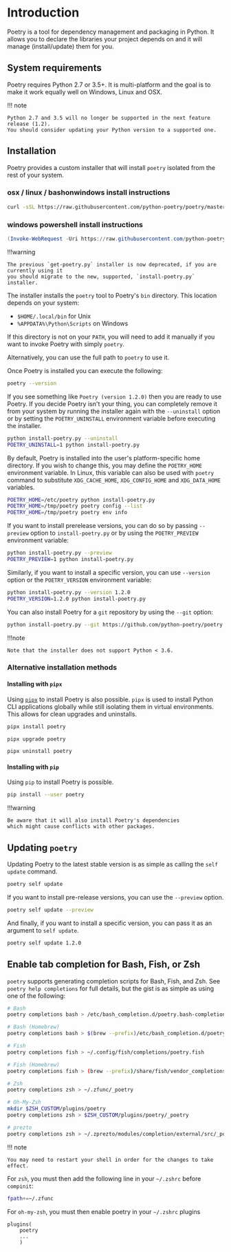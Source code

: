 # Introduction

Poetry is a tool for dependency management and packaging in Python.
It allows you to declare the libraries your project depends on and it will manage (install/update) them for you.


## System requirements

Poetry requires Python 2.7 or 3.5+. It is multi-platform and the goal is to make it work equally well
on Windows, Linux and OSX.

!!! note

    Python 2.7 and 3.5 will no longer be supported in the next feature release (1.2).
    You should consider updating your Python version to a supported one.


## Installation

Poetry provides a custom installer that will install `poetry` isolated
from the rest of your system.

### osx / linux / bashonwindows install instructions
```bash
curl -sSL https://raw.githubusercontent.com/python-poetry/poetry/master/install-poetry.py | python -
```
### windows powershell install instructions
```powershell
(Invoke-WebRequest -Uri https://raw.githubusercontent.com/python-poetry/poetry/master/install-poetry.py -UseBasicParsing).Content | python -
```

!!!warning

    The previous `get-poetry.py` installer is now deprecated, if you are currently using it
    you should migrate to the new, supported, `install-poetry.py` installer.

The installer installs the `poetry` tool to Poetry's `bin` directory. This location depends on your system:

- `$HOME/.local/bin` for Unix
- `%APPDATA%\Python\Scripts` on Windows

If this directory is not on your `PATH`, you will need to add it manually
if you want to invoke Poetry with simply `poetry`.

Alternatively, you can use the full path to `poetry` to use it.

Once Poetry is installed you can execute the following:

```bash
poetry --version
```

If you see something like `Poetry (version 1.2.0)` then you are ready to use Poetry.
If you decide Poetry isn't your thing, you can completely remove it from your system
by running the installer again with the `--uninstall` option or by setting
the `POETRY_UNINSTALL` environment variable before executing the installer.

```bash
python install-poetry.py --uninstall
POETRY_UNINSTALL=1 python install-poetry.py
```

By default, Poetry is installed into the user's platform-specific home directory. If you wish to change this, you may define the `POETRY_HOME` environment variable. In Linux, this variable can also be used with `poetry` command to substitute `XDG_CACHE_HOME`, `XDG_CONFIG_HOME` and `XDG_DATA_HOME` variables.

```bash
POETRY_HOME=/etc/poetry python install-poetry.py
POETRY_HOME=/tmp/poetry poetry config --list
POETRY_HOME=/tmp/poetry poetry env info
```

If you want to install prerelease versions, you can do so by passing `--preview` option to `install-poetry.py`
or by using the `POETRY_PREVIEW` environment variable:

```bash
python install-poetry.py --preview
POETRY_PREVIEW=1 python install-poetry.py
```

Similarly, if you want to install a specific version, you can use `--version` option or the `POETRY_VERSION`
environment variable:

```bash
python install-poetry.py --version 1.2.0
POETRY_VERSION=1.2.0 python install-poetry.py
```

You can also install Poetry for a `git` repository by using the `--git` option:

```bash
python install-poetry.py --git https://github.com/python-poetry/poetry.git@master
````

!!!note

    Note that the installer does not support Python < 3.6.


### Alternative installation methods

#### Installing with `pipx`

Using [`pipx`](https://github.com/pipxproject/pipx) to install Poetry is also possible.
`pipx` is used to install Python CLI applications globally while still isolating them in virtual environments.
This allows for clean upgrades and uninstalls.

```bash
pipx install poetry
```

```bash
pipx upgrade poetry
```

```bash
pipx uninstall poetry
```


#### Installing with `pip`

Using `pip` to install Poetry is possible.

```bash
pip install --user poetry
```

!!!warning

    Be aware that it will also install Poetry's dependencies
    which might cause conflicts with other packages.


## Updating `poetry`

Updating Poetry to the latest stable version is as simple as calling the `self update` command.

```bash
poetry self update
```

If you want to install pre-release versions, you can use the `--preview` option.

```bash
poetry self update --preview
```

And finally, if you want to install a specific version, you can pass it as an argument
to `self update`.

```bash
poetry self update 1.2.0
```


## Enable tab completion for Bash, Fish, or Zsh

`poetry` supports generating completion scripts for Bash, Fish, and Zsh.
See `poetry help completions` for full details, but the gist is as simple as using one of the following:


```bash
# Bash
poetry completions bash > /etc/bash_completion.d/poetry.bash-completion

# Bash (Homebrew)
poetry completions bash > $(brew --prefix)/etc/bash_completion.d/poetry.bash-completion

# Fish
poetry completions fish > ~/.config/fish/completions/poetry.fish

# Fish (Homebrew)
poetry completions fish > (brew --prefix)/share/fish/vendor_completions.d/poetry.fish

# Zsh
poetry completions zsh > ~/.zfunc/_poetry

# Oh-My-Zsh
mkdir $ZSH_CUSTOM/plugins/poetry
poetry completions zsh > $ZSH_CUSTOM/plugins/poetry/_poetry

# prezto
poetry completions zsh > ~/.zprezto/modules/completion/external/src/_poetry

```

!!! note

    You may need to restart your shell in order for the changes to take effect.

For `zsh`, you must then add the following line in your `~/.zshrc` before `compinit`:

```bash
fpath+=~/.zfunc
```

For `oh-my-zsh`, you must then enable poetry in your `~/.zshrc` plugins

```
plugins(
	poetry
	...
	)
```
